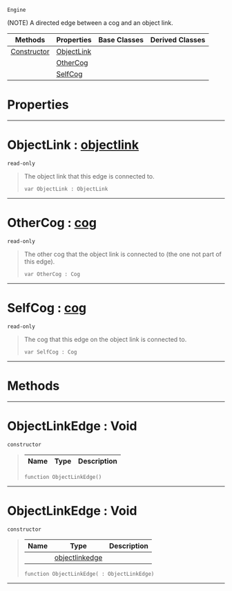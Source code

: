  `Engine`

(NOTE) A directed edge between a cog and an object link.

|Methods|Properties|Base Classes|Derived Classes|
|---|---|---|---|
|[ Constructor](https://github.com/PlasmaEngine/PlasmaDocs/blob/master/code_reference/class_reference/objectlinkedge.markdown#objectlinkedge-void)|[ ObjectLink](https://github.com/PlasmaEngine/PlasmaDocs/blob/master/code_reference/class_reference/objectlinkedge.markdown#objectlink-plasma-engine-d)| | |
| |[ OtherCog](https://github.com/PlasmaEngine/PlasmaDocs/blob/master/code_reference/class_reference/objectlinkedge.markdown#othercog-plasma-engine-doc)| | |
| |[ SelfCog](https://github.com/PlasmaEngine/PlasmaDocs/blob/master/code_reference/class_reference/objectlinkedge.markdown#selfcog-plasma-engine-docu)| | |


 #  Properties


---  
 #  ObjectLink : [objectlink](https://github.com/PlasmaEngine/PlasmaDocs/blob/master/code_reference/class_reference/objectlink.markdown)

 `read-only`

> The object link that this edge is connected to.
> ``` lang=cpp, name=Lightning
> var ObjectLink : ObjectLink


---  
 #  OtherCog : [cog](https://github.com/PlasmaEngine/PlasmaDocs/blob/master/code_reference/class_reference/cog.markdown)

 `read-only`

> The other cog that the object link is connected to (the one not part of this edge).
> ``` lang=cpp, name=Lightning
> var OtherCog : Cog


---  
 #  SelfCog : [cog](https://github.com/PlasmaEngine/PlasmaDocs/blob/master/code_reference/class_reference/cog.markdown)

 `read-only`

> The cog that this edge on the object link is connected to.
> ``` lang=cpp, name=Lightning
> var SelfCog : Cog


---  
 #  Methods


---  
 #  ObjectLinkEdge : Void

 `constructor`

> 
> |Name|Type|Description|
> |---|---|---|
> ``` lang=cpp, name=Lightning
> function ObjectLinkEdge()
> ``` 


---  
 #  ObjectLinkEdge : Void

 `constructor`

> 
> |Name|Type|Description|
> |---|---|---|
> ||[objectlinkedge](https://github.com/PlasmaEngine/PlasmaDocs/blob/master/code_reference/class_reference/objectlinkedge.markdown)| |
> ``` lang=cpp, name=Lightning
> function ObjectLinkEdge( : ObjectLinkEdge)
> ``` 


---  
 

 